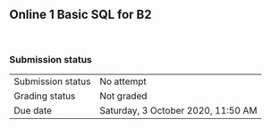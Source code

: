 <h2>Online 1 Basic SQL for B2</h2> 

<h3>Submission status</h3><table>
<tbody><tr>
<td>Submission status</td>
<td>No attempt</td>
</tr>
<tr>
<td>Grading status</td>
<td>Not graded</td>
</tr>
<tr>
<td>Due date</td>
<td>Saturday, 3 October 2020, 11:50 AM</td>
</tr>

</tbody>
</table>



